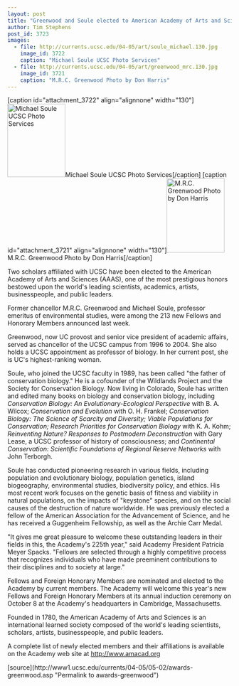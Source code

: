```yaml
---
layout: post
title: "Greenwood and Soule elected to American Academy of Arts and Sciences"
author: Tim Stephens
post_id: 3723
images:
  - file: http://currents.ucsc.edu/04-05/art/soule_michael.130.jpg
    image_id: 3722
    caption: "Michael Soule UCSC Photo Services"
  - file: http://currents.ucsc.edu/04-05/art/greenwood_mrc.130.jpg
    image_id: 3721
    caption: "M.R.C. Greenwood Photo by Don Harris"
---
```


[caption id="attachment_3722" align="alignnone" width="130"]<a href="http://localhost/mysite/wp-content/uploads/2005/05/soule_michael.130.jpg"><img class="size-full wp-image-3722" src="http://localhost/mysite/wp-content/uploads/2005/05/soule_michael.130.jpg" alt="Michael Soule UCSC Photo Services" width="130" height="165" /></a>Michael Soule UCSC Photo Services[/caption]
[caption id="attachment_3721" align="alignnone" width="130"]<a href="http://localhost/mysite/wp-content/uploads/2005/05/greenwood_mrc.130.jpg"><img class="size-full wp-image-3721" src="http://localhost/mysite/wp-content/uploads/2005/05/greenwood_mrc.130.jpg" alt="M.R.C. Greenwood Photo by Don Harris" width="130" height="167" /></a>M.R.C. Greenwood Photo by Don Harris[/caption]
<a name="content" id="content"></a>
<p>
  Two scholars affiliated with UCSC have been elected to the American Academy of Arts and Sciences (AAAS), one of the most prestigious honors bestowed upon the world's leading scientists, academics, artists, businesspeople, and public leaders.
</p>
<p>
  Former chancellor M.R.C. Greenwood and Michael Soule, professor emeritus of environmental studies, were among the 213 new Fellows and Honorary Members announced last week.
</p>
<p>
  Greenwood, now UC provost and senior vice president of academic affairs, served as chancellor of the UCSC campus from 1996 to 2004. She also holds a UCSC appointment as professor of biology. In her current post, she is UC's highest-ranking woman.
</p>
<p>
  Soule, who joined the UCSC faculty in 1989, has been called "the father of conservation biology." He is a cofounder of the Wildlands Project and the Society for Conservation Biology. Now living in Colorado, Soule has written and edited many books on biology and conservation biology, including <i>Conservation Biology: An Evolutionary-Ecological Perspective</i> with B. A. Wilcox; <i>Conservation and Evolution</i> with O. H. Frankel; <i>Conservation Biology: The Science of Scarcity and Diversity; Viable Populations for Conservation; Research Priorities for Conservation Biology</i> with K. A. Kohm; <i>Reinventing Nature? Responses to Postmodern Deconstruction</i> with Gary Lease, a UCSC professor of history of consciousness; and <i>Continental Conservation: Scientific Foundations of Regional Reserve Networks</i> with John Terborgh.
</p>
<p>
  Soule has conducted pioneering research in various fields, including population and evolutionary biology, population genetics, island biogeography, environmental studies, biodiversity policy, and ethics. His most recent work focuses on the genetic basis of fitness and viability in natural populations, on the impacts of "keystone" species, and on the social causes of the destruction of nature worldwide. He was previously elected a fellow of the American Association for the Advancement of Science, and he has received a Guggenheim Fellowship, as well as the Archie Carr Medal.
</p>
<p>
  "It gives me great pleasure to welcome these outstanding leaders in their fields in this, the Academy's 225th year," said Academy President Patricia Meyer Spacks. "Fellows are selected through a highly competitive process that recognizes individuals who have made preeminent contributions to their disciplines and to society at large."
</p>
<p>
  Fellows and Foreign Honorary Members are nominated and elected to the Academy by current members. The Academy will welcome this year's new Fellows and Foreign Honorary Members at its annual induction ceremony on October 8 at the Academy's headquarters in Cambridge, Massachusetts.
</p>
<p>
  Founded in 1780, the American Academy of Arts and Sciences is an international learned society composed of the world's leading scientists, scholars, artists, businesspeople, and public leaders.
</p>
<p>
  A complete list of newly elected members and their affiliations is available on the Academy web site at <a href="http://www.amacad.org">http://www.amacad.org</a>
</p>
[source](http://www1.ucsc.edu/currents/04-05/05-02/awards-greenwood.asp "Permalink to awards-greenwood")

